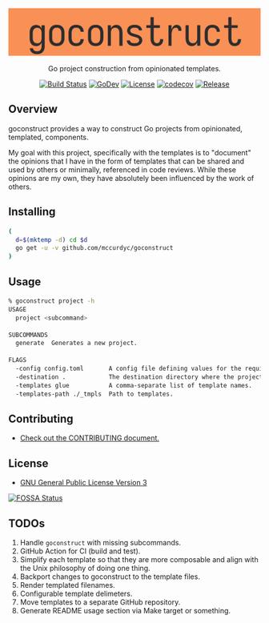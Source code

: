 <div align="center">
  <img src="./docs/imgs/logo.png"><br>
  <p align="center">Go project construction from opinionated templates.</p>

  [![Build Status][build-badge]][build-url]
  [![GoDev][godev-badge]][godev-url]
  [![License][license-badge]][license-url]
  [![codecov][codecov-badge]][codecov-url]
  [![Release][release-badge]][release-url]
</div>

[build-badge]: https://github.com/mccurdyc/goconstruct/workflows/build-test/badge.svg
[build-url]: https://github.com/mccurdyc/goconstruct/actions
[godev-badge]: https://pkg.go.dev/badge/github.com/mccurdyc/goconstruct
[godev-url]: https://pkg.go.dev/github.com/mccurdyc/goconstruct?tab=overview
[license-badge]: https://img.shields.io/github/license/mccurdyc/goconstruct
[license-url]: LICENSE
[codecov-badge]: https://codecov.io/gh/mccurdyc/goconstruct/branch/master/graph/badge.svg
[codecov-url]: https://codecov.io/gh/mccurdyc/goconstruct
[release-badge]: https://img.shields.io/github/release/mccurdyc/goconstruct.svg
[release-url]: https://github.com/mccurdyc/goconstruct/releases/latest

## Overview

goconstruct provides a way to construct Go projects from opinionated, templated,
components.

My goal with this project, specifically with the templates is to "document"
the opinions that I have in the form of templates that can be shared and used by
others or minimally, referenced in code reviews. While these opinions are my own,
they have absolutely been influenced by the work of others.

## Installing

```sh
(
  d=$(mktemp -d) cd $d
  go get -u -v github.com/mccurdyc/goconstruct
)
```

## Usage

```sh
% goconstruct project -h
USAGE
  project <subcommand>

SUBCOMMANDS
  generate  Generates a new project.

FLAGS
  -config config.toml       A config file defining values for the required variables for all templates used.
  -destination .            The destination directory where the project should be created.
  -templates glue           A comma-separate list of template names.
  -templates-path ./_tmpls  Path to templates.
```

## Contributing

+ [Check out the CONTRIBUTING document.](./CONTRIBUTING.md)

## License

+ [GNU General Public License Version 3](./LICENSE)

[![FOSSA Status](https://app.fossa.io/api/projects/git%2Bgithub.com%2Fmccurdyc%2Fgoconstruct.svg?type=large)](https://app.fossa.io/projects/git%2Bgithub.com%2Fmccurdyc%2Fgoconstruct?ref=badge_large)

## TODOs

1. Handle `goconstruct` with missing subcommands.
1. GitHub Action for CI (build and test).
1. Simplify each template so that they are more composable and align with the Unix philosophy of doing one thing.
1. Backport changes to goconstruct to the template files.
1. Render templated filenames.
1. Configurable template delimeters.
1. Move templates to a separate GitHub repository.
1. Generate README usage section via Make target or something.

